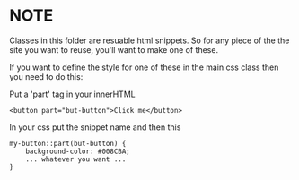 
# NOTE

Classes in this folder are resuable html snippets. So for any piece of the the site you want to reuse, you'll
want to make one of these. 

If you want to define the style for one of these in the main css class then you need to do this:

Put a 'part' tag in your innerHTML
```
<button part="but-button">Click me</button>
```
In your css put the snippet name and then this
```
my-button::part(but-button) {
    background-color: #008CBA;
    ... whatever you want ... 
}
```
